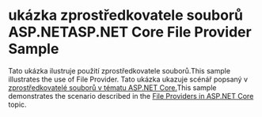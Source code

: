 # <a name="aspnet-core-file-provider-sample"></a><span data-ttu-id="f119e-101">ukázka zprostředkovatele souborů ASP.NET</span><span class="sxs-lookup"><span data-stu-id="f119e-101">ASP.NET Core File Provider Sample</span></span>

<span data-ttu-id="f119e-102">Tato ukázka ilustruje použití zprostředkovatele souborů.</span><span class="sxs-lookup"><span data-stu-id="f119e-102">This sample illustrates the use of File Provider.</span></span> <span data-ttu-id="f119e-103">Tato ukázka ukazuje scénář popsaný v [zprostředkovatelé souborů v tématu ASP.NET Core.](https://docs.microsoft.com/aspnet/core/fundamentals/file-providers)</span><span class="sxs-lookup"><span data-stu-id="f119e-103">This sample demonstrates the scenario described in the [File Providers in ASP.NET Core](https://docs.microsoft.com/aspnet/core/fundamentals/file-providers) topic.</span></span>
